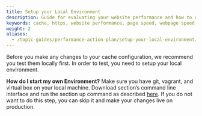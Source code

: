 ```yaml
---
title: Setup your Local Environment
description: Guide for evaluating your website performance and how to use Section to make improvements.
keywords: cache, https, website performance, page speed, webpage speed, website security, content delivery network, CDN
weight: 2
aliases:
  - /topic-guides/performance-action-plan/setup-your-local-environment/
---
```


Before you make any changes to your cache configuration, we recommend you test them locally first. In order to test, you need to setup your local environment.

**How do I start my own Environment?** Make sure you have git, vagrant, and virtual box on your local machine. Download section’s command line interface and run the section up command as described [here](https://www.section.io/docs/local-development/). If you do not want to do this step, you can skip it and make your changes live on production.
